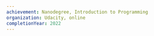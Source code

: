 ```yaml
---
achievement: Nanodegree, Introduction to Programming
organization: Udacity, online
completionYear: 2022
---
```

